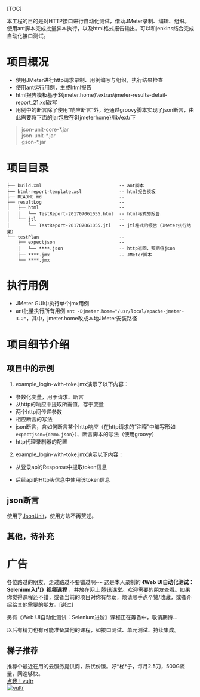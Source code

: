 [TOC]

本工程的目的是对HTTP接口进行自动化测试，借助JMeter录制、编辑、组织。使用ant脚本完成批量脚本执行，以及html格式报告输出。可以和jenkins结合完成自动化接口测试。


# 项目概况
+ 使用JMeter进行http请求录制、用例编写与组织，执行结果检查
+ 使用ant运行用例，生成html报告
+ html报告模板基于${jmeter.home}\extras\jmeter-results-detail-report_21.xsl改写
+ 用例中的断言除了使用“响应断言”外，还通过groovy脚本实现了json断言，由此需要将下面的jar包放在${jmeterhome}/lib/ext/下

> json-unit-core-\*.jar   
> json-unit-\*.jar   
> gson-\*.jar  

# 项目目录
```
├── build.xml                             -- ant脚本
├── html-report-template.xsl              -- html报告模板
├── README.md                             -- 
├── resultLog                             -- 
│   ├── html                              -- 
│   │   └── TestReport-201707061055.html  -- html格式的报告
│   └── jtl                               -- 
│       └── TestReport-201707061055.jtl   -- jtl格式的报告（JMeter执行结果）
└── testPlan                              -- 
    ├── expectjson                        -- 
    │   └── ****.json                     -- http返回，预期值json
    ├── ****.jmx                          -- JMeter脚本
    └── ****.jmx
```

# 执行用例
+ JMeter GUI中执行单个jmx用例
+ ant批量执行所有用例 `ant -Djmeter.home="/usr/local/apache-jmeter-3.2"`，其中，jmeter.home改成本地JMeter安装路径


# 项目细节介绍

## 项目中的示例 
1. example_login-with-toke.jmx演示了以下内容：
+ 参数化变量，用于请求、断言
+ 从http的响应中提取所需值，存于变量
+ 两个http间传递参数
+ 相应断言的写法
+ json断言，含如何断言某个http响应（在http请求的“注释”中编写形如`expectjson={demo.json}`）、断言脚本的写法（使用groovy）
+ http代理录制器的配置    

2. example_login-with-toke.jmx演示以下内容：

+ 从登录ap的Response中提取token信息

+ 后续api的Http头信息中使用该token信息



## json断言
使用了[JsonUnit](https://github.com/lukas-krecan/JsonUnit)，使用方法不再赘述。

## 其他，待补充

# 广告

各位路过的朋友，走过路过不要错过啊~~ 这是本人录制的 **《Web UI自动化测试：Selenium入门》视频课程** ，并放在网上
[腾讯课堂](https://ke.qq.com/course/270174)。欢迎需要的朋友查看。如果你觉得课程还不错，或者当前的项目对你有帮助，烦请顺手点个赞/收藏，或者介绍给其他需要的朋友。[谢过]

另有《Web UI自动化测试：Selenium进阶》课程正在筹备中，敬请期待...

以后有精力也有可能准备其他的课程，如接口测试、单元测试、持续集成。

## 梯子推荐

推荐个最近在用的云服务提供商，质优价廉。好\*梯\*子，每月2.5刀，500G流量，网速够快。  
[点我！vultr](https://www.vultr.com/?ref=7159348)  
[![vultr](https://www.vultr.com/media/banner_1.png)](https://www.vultr.com/?ref=7159348)
